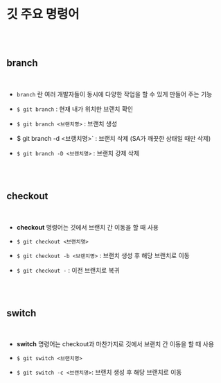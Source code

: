 # 깃 주요 명령어

<br><br>

## branch

<br>

+ `branch` 란 여러 개발자들이 동시에 다양한 작업을 할 수 있게 만들어 주는 기능

+ `$ git branch` : 현재 내가 위치한 브랜치 확인

+ `$ git branch <브랜치명>` : 브랜치 생성

+ $ git branch -d <브랭치명>` : 브랜치 삭제 (SA가 깨끗한 상태일 때만 삭제)

+ `$ git branch -D <브랜치명>` : 브랜치 강제 삭제

<br><br>

## checkout

<br>

+ **checkout** 명령어는 깃에서 브랜치 간 이동을 할 때 사용

+ `$ git checkout <브랜치명>`

+ `$ git checkout -b <브랜치명>` : 브랜치 생성 후 해당 브랜치로 이동

+ `$ git checkout -` : 이전 브랜치로 복귀

<br><br>

## switch

<br>

+ **switch** 명령어는 checkout과 마찬가지로 깃에서 브랜치 간 이동을 할 때 사용

+ `$ git switch <브랜치명>`

+ `$ git switch -c <브랜치명>`: 브랜치 생성 후 해당 브랜치로 이동

<br>
